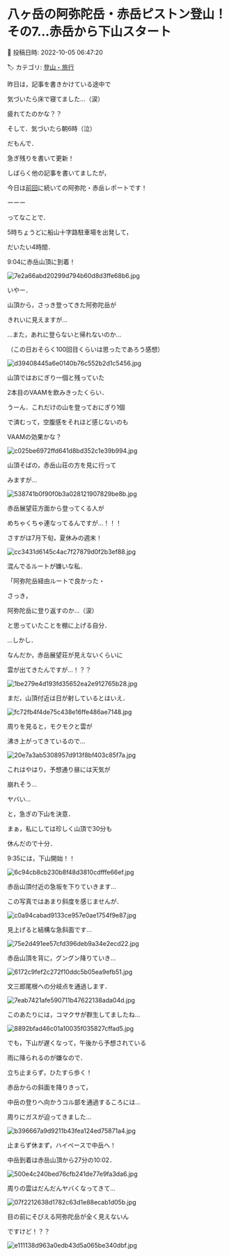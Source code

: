 # 八ヶ岳の阿弥陀岳・赤岳ピストン登山！その7…赤岳から下山スタート

📅 投稿日時: 2022-10-05 06:47:20

🏷️ カテゴリ: [登山・旅行](c1d637a11a25b457ac978d197adbdafc5.md)

昨日は，記事を書きかけている途中で


気づいたら床で寝てました…（涙）


疲れてたのかな？？





そして．気づいたら朝6時（泣）


だもんで．


急ぎ残りを書いて更新！





しばらく他の記事を書いてましたが，


今日は[前回](e9b52f2a54ecc64b8ce0048e1137bca48.md)に続いての阿弥陀・赤岳レポートです！





ーーー





ってなことで．


5時ちょうどに船山十字路駐車場を出発して，


だいたい4時間．


9:04に赤岳山頂に到着！




![7e2a66abd20299d794b60d8d3ffe68b6.jpg](images/7e2a66abd20299d794b60d8d3ffe68b6.jpg)







いやー．


山頂から，さっき登ってきた阿弥陀岳が


きれいに見えますが…


…また，あれに登らないと帰れないのか…


（この日おそらく100回目くらいは思ったであろう感想）




![d39408445a6e0140b76c552b2d1c5456.jpg](images/d39408445a6e0140b76c552b2d1c5456.jpg)







山頂ではおにぎり一個と残っていた


2本目のVAAMを飲みきったくらい．


うーん．これだけの山を登っておにぎり1個


で済むって，空腹感をそれほど感じないのも


VAAMの効果かな？




![c025be6972ffd641d8bd352c1e39b994.jpg](images/c025be6972ffd641d8bd352c1e39b994.jpg)




山頂そばの，赤岳山荘の方を見に行って


みますが…




![538741b0f90f0b3a028121907829be8b.jpg](images/538741b0f90f0b3a028121907829be8b.jpg)







赤岳展望荘方面から登ってくる人が


めちゃくちゃ連なってるんですが…！！！


さすがは7月下旬，夏休みの週末！




![cc3431d6145c4ac7f27879d0f2b3ef88.jpg](images/cc3431d6145c4ac7f27879d0f2b3ef88.jpg)




混んでるルートが嫌いな私．


「阿弥陀岳経由ルートで良かった・


さっき，


阿弥陀岳に登り返すのか…（涙）


と思っていたことを棚に上げる自分．





…しかし．


なんだか，赤岳展望荘が見えないくらいに


雲が出てきたんですが…！？？




![1be279e4d193fd35652ea2e912765b28.jpg](images/1be279e4d193fd35652ea2e912765b28.jpg)







まだ，山頂付近は日が射しているとはいえ．




![fc72fb4f4de75c438e16ffe486ae7148.jpg](images/fc72fb4f4de75c438e16ffe486ae7148.jpg)







周りを見ると，モクモクと雲が


沸き上がってきているので…




![20e7a3ab5308957d913f8bf403c85f7a.jpg](images/20e7a3ab5308957d913f8bf403c85f7a.jpg)







これはやはり，予想通り昼には天気が


崩れそう…


ヤバい…


と，急ぎの下山を決意．


まぁ，私にしては珍しく山頂で30分も


休んだので十分．


9:35には，下山開始！！




![6c94cb8cb230b8f48d3810cdfffe66ef.jpg](images/6c94cb8cb230b8f48d3810cdfffe66ef.jpg)







赤岳山頂付近の急坂を下りていきます…


この写真ではあまり斜度を感じませんが．




![c0a94cabad9133ce957e0ae1754f9e87.jpg](images/c0a94cabad9133ce957e0ae1754f9e87.jpg)







見上げると結構な急斜面です…




![75e2d491ee57cfd396deb9a34e2ecd22.jpg](images/75e2d491ee57cfd396deb9a34e2ecd22.jpg)







赤岳山頂を背に，グングン降りていき…




![6172c9fef2c272f10ddc5b05ea9efb51.jpg](images/6172c9fef2c272f10ddc5b05ea9efb51.jpg)







文三郎尾根への分岐点を通過します．




![7eab7421afe590711b47622138ada04d.jpg](images/7eab7421afe590711b47622138ada04d.jpg)







このあたりには，コマクサが群生してましたね…




![8892bfad46c01a10035f035827cffad5.jpg](images/8892bfad46c01a10035f035827cffad5.jpg)







でも，下山が遅くなって，午後から予想されている


雨に降られるのが嫌なので．


立ち止まらず，ひたすら歩く！





赤岳からの斜面を降りきって，


中岳の登りへ向かうコル部を通過するころには…


周りにガスが迫ってきました…




![b396667a9d9211b43fea124ed75871a4.jpg](images/b396667a9d9211b43fea124ed75871a4.jpg)







止まらず休まず，ハイペースで中岳へ！


中岳到着は赤岳山頂から27分の10:02．




![500e4c240bed76cfb241de77e9fa3da6.jpg](images/500e4c240bed76cfb241de77e9fa3da6.jpg)







周りの雲はだんだんヤバくなってきて…




![07f2212638d1782c63d1e88ecab1d05b.jpg](images/07f2212638d1782c63d1e88ecab1d05b.jpg)







目の前にそびえる阿弥陀岳が全く見えないん


ですけど！？？




![e111138d963a0edb43d5a065be340dbf.jpg](images/e111138d963a0edb43d5a065be340dbf.jpg)
